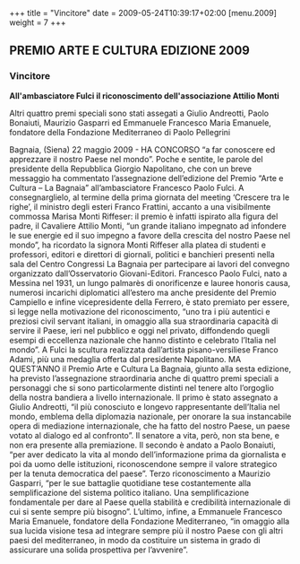 +++
title = "Vincitore"
date = 2009-05-24T10:39:17+02:00
[menu.2009]
weight = 7
+++
##  PREMIO ARTE E CULTURA EDIZIONE 2009

### Vincitore

**All'ambasciatore Fulci
iI riconoscimento
dell'associazione Attilio Monti**

Altri quattro premi speciali sono stati assegati a Giulio Andreotti, Paolo Bonaiuti, Maurizio Gasparri ed Emmanuele Francesco Maria Emanuele, fondatore della Fondazione Mediterraneo
di Paolo Pellegrini

Bagnaia, (Siena) 22 maggio 2009 - HA CONCORSO “a far conoscere ed apprezzare il nostro Paese nel mondo”. Poche e sentite, le parole del presidente della Repubblica Giorgio Napolitano, che con un breve messaggio ha commentato l’assegnazione dell’edizione del Premio “Arte e Cultura – La Bagnaia” all’ambasciatore Francesco Paolo Fulci. A consegnarglielo, al termine della prima giornata del meeting ‘Crescere tra le righe’, il ministro degli esteri Franco Frattini, accanto a una visibilmente commossa Marisa Monti Riffeser: il premio è infatti ispirato alla figura del padre, il Cavaliere Attilio Monti, “un grande italiano impegnato ad infondere le sue energie ed il suo impegno a favore della crescita del nostro Paese nel mondo”, ha ricordato la signora Monti Riffeser alla platea di studenti e professori, editori e direttori di giornali, politici e banchieri presenti nella sala del Centro Congressi La Bagnaia per partecipare ai lavori del convegno organizzato dall’Osservatorio Giovani-Editori. Francesco Paolo Fulci, nato a Messina nel 1931, un lungo palmarès di onorificenze e lauree honoris causa, numerosi incarichi diplomatici all’estero ma anche presidente del Premio Campiello e infine vicepresidente della Ferrero, è stato premiato per essere, si legge nella motivazione del riconoscimento, “uno tra i più autentici e preziosi civil servant italiani, in omaggio alla sua straordinaria capacità di servire il Paese, ieri nel pubblico e oggi nel privato, diffondendo quegli esempi di eccellenza nazionale che hanno distinto e celebrato l’Italia nel mondo”. A Fulci la scultura realizzata dall’artista pisano-versiliese Franco Adami, più una medaglia offerta dal presidente Napolitano. MA QUEST’ANNO il Premio Arte e Cultura La Bagnaia, giunto alla sesta edizione, ha previsto l’assegnazione straordinaria anche di quattro premi speciali a personaggi che si sono particolarmente distinti nel tenere alto l’orgoglio della nostra bandiera a livello internazionale. Il primo è stato assegnato a Giulio Andreotti, “il più conosciuto e longevo rappresentante dell’Italia nel mondo, emblema della diplomazia nazionale, per onorare la sua instancabile opera di mediazione internazionale, che ha fatto del nostro Paese, un paese votato al dialogo ed al confronto”. Il senatore a vita, però, non sta bene, e non era presente alla premiazione. Il secondo è andato a Paolo Bonaiuti, “per aver dedicato la vita al mondo dell’informazione prima da giornalista e poi da uomo delle istituzioni, riconoscendone sempre il valore strategico per la tenuta democratica del paese”. Terzo riconoscimento a Maurizio Gasparri, “per le sue battaglie quotidiane tese costantemente alla semplificazione del sistema politico italiano. Una semplificazione fondamentale per dare al Paese quella stabilità e credibilità internazionale di cui si sente sempre più bisogno”. L’ultimo, infine, a Emmanuele Francesco Maria Emanuele, fondatore della Fondazione Mediterraneo, “in omaggio alla sua lucida visione tesa ad integrare sempre più il nostro Paese con gli altri paesi del mediterraneo, in modo da costituire un sistema in grado di assicurare una solida prospettiva per l’avvenire”.
